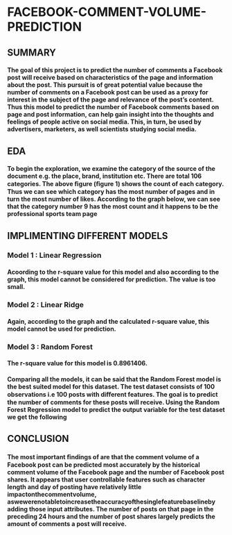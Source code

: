 # FACEBOOK-COMMENT-VOLUME-PREDICTION

## SUMMARY
#### The goal of this project is to predict the number of comments a Facebook post will receive based on characteristics of the page and information about the post. This pursuit is of great potential value because the number of comments on a Facebook post can be used as a proxy for interest in the subject of the page and relevance of the post’s content. Thus this model to predict the number of Facebook comments based on page and post information, can help gain insight into the thoughts and feelings of people active on social media. This, in turn, be used by advertisers, marketers, as well scientists studying social media.

## EDA
#### To begin the exploration, we examine the category of the source of the document e.g. the place, brand, institution etc. There are total 106 categories. The above ﬁgure (ﬁgure 1) shows the count of each category. Thus we can see which category has the most number of pages and in turn the most number of likes. According to the graph below, we can see that the category number 9 has the most count and it happens to be the professional sports team page

## IMPLIMENTING DIFFERENT MODELS 
### Model 1 : Linear Regression
#### Acoording to the r-square value for this model and also according to the graph, this model cannot be considered for prediction. The value is too small.

### Model 2 : Linear Ridge
#### Again, according to the graph and the calculated r-square value, this model cannot be used for prediction.

### Model 3 : Random Forest
#### The r-square value for this model is 0.8961406.
#### Comparing all the models, it can be said that the Random Forest model is the best suited model for this dataset. The test dataset consists of 100 observations i.e 100 posts with diﬀerent features. The goal is to predict the number of comments for these posts will receive. Using the Random Forest Regression model to predict the output variable for the test dataset we get the following

## CONCLUSION
#### The most important ﬁndings of are that the comment volume of a Facebook post can be predicted most accurately by the historical comment volume of the Facebook page and the number of Facebook post shares. It appears that user controllable features such as character length and day of posting have relatively little impactonthecommentvolume, aswewerenotabletoincreasetheaccuracyofthesinglefeaturebaselineby adding those input attributes. The number of posts on that page in the preceding 24 hours and the number of post shares largely predicts the amount of comments a post will receive.

